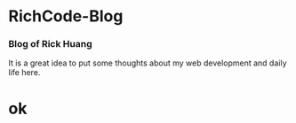 #                RichCode-Blog
### Blog of Rick Huang 
It is a great idea to put some thoughts about my web development and daily life here.

ok
==
